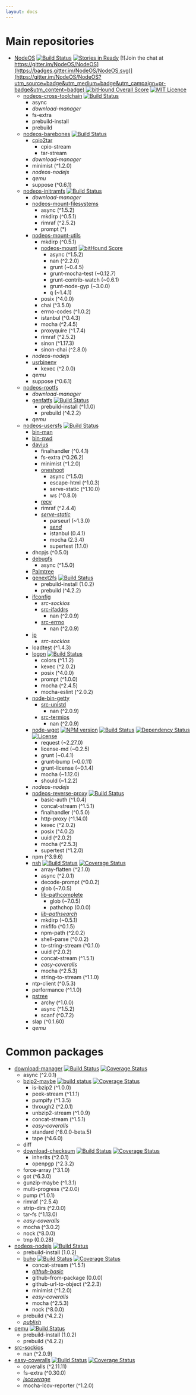 ```yaml
---
layout: docs
---
```


# Main repositories
* [NodeOS](https://github.com/NodeOS/NodeOS)
  [![Build Status](https://semaphoreapp.com/api/v1/projects/71d72807-779a-40d3-a8d4-523cd0a52eb3/356164/shields_badge.svg)](https://semaphoreapp.com/nodeos/nodeos)
  [![Stories in Ready](https://badge.waffle.io/NodeOS/NodeOS.png?label=ready&title=Ready)](https://waffle.io/NodeOS/NodeOS)
  [![Join the chat at https://gitter.im/NodeOS/NodeOS](https://badges.gitter.im/NodeOS/NodeOS.svg)](https://gitter.im/NodeOS/NodeOS?utm_source=badge&utm_medium=badge&utm_campaign=pr-badge&utm_content=badge)
  [![bitHound Overall Score](https://www.bithound.io/github/NodeOS/NodeOS/badges/score.svg)](https://www.bithound.io/github/NodeOS/NodeOS)
  [![MIT Licence](https://badges.frapsoft.com/os/mit/mit.svg)](https://opensource.org/licenses/mit-license.php)
  * [nodeos-cross-toolchain](https://github.com/NodeOS/nodeos-cross-toolchain)
    [![Build Status](https://semaphoreci.com/api/v1/nodeos/nodeos-cross-toolchain/branches/master/shields_badge.svg)](https://semaphoreci.com/nodeos/nodeos-cross-toolchain)
    * async
    * *download-manager*
    * fs-extra
    * prebuild-install
    * prebuild
  * [nodeos-barebones](https://github.com/NodeOS/nodeos-barebones)
    [![Build Status](https://semaphoreci.com/api/v1/nodeos/nodeos-barebones/branches/master/badge.svg)](https://semaphoreci.com/nodeos/nodeos-barebones)
    * [cpio2tar](https://github.com/piranna/cpio2tar)
      * cpio-stream
      * tar-stream
    * *download-manager*
    * minimist (^1.2.0)
    * *nodeos-nodejs*
    * *qemu*
    * suppose (^0.6.1)
  * [nodeos-initramfs](https://github.com/NodeOS/nodeos-initramfs)
    [![Build Status](https://semaphoreci.com/api/v1/nodeos/nodeos-initramfs/branches/master/badge.svg)](https://semaphoreci.com/nodeos/nodeos-initramfs)
    * *download-manager*
    * [nodeos-mount-filesystems](https://github.com/NodeOS/nodeos-mount-filesystems)
      * async (^1.5.2)
      * mkdirp (^0.5.1)
      * rimraf (^2.5.2)
      * prompt (*)
    * [nodeos-mount-utils](https://github.com/NodeOS/nodeos-mount-utils)
      * mkdirp (^0.5.1)
      * [nodeos-mount](https://github.com/NodeOS/nodeos-mount)
        [![bitHound Score](https://www.bithound.io/NodeOS/nodeos-mount/badges/score.svg)](https://www.bithound.io/NodeOS/nodeos-mount)
        * async (^1.5.2)
        * nan (^2.2.0)
        * grunt (~0.4.5)
        * grunt-mocha-test (~0.12.7)
        * grunt-contrib-watch (~0.6.1)
        * grunt-node-gyp (~3.0.0)
        * q (~1.4.1)
      * posix (^4.0.0)
      * chai (^3.5.0)
      * errno-codes (^1.0.2)
      * istanbul (^0.4.3)
      * mocha (^2.4.5)
      * proxyquire (^1.7.4)
      * rimraf (^2.5.2)
      * sinon (^1.17.3)
      * sinon-chai (^2.8.0)
    * *nodeos-nodejs*
    * [usrbinenv](https://github.com/piranna/usrbinenv)
      * kexec (^2.0.0)
    * *qemu*
    * suppose (^0.6.1)
  * [nodeos-rootfs](https://github.com/NodeOS/nodeos-rootfs)
    * *download-manager*
    * [genfatfs](https://github.com/NodeOS/genfatfs)
      [![Build Status](https://semaphoreci.com/api/v1/nodeos/genfatfs/branches/master/badge.svg)](https://semaphoreci.com/nodeos/genfatfs)
      * prebuild-install (^1.1.0)
      * prebuild (^4.2.2)
    * *qemu*
  * [nodeos-usersfs](https://github.com/NodeOS/nodeos-usersfs)
    [![Build Status](https://semaphoreci.com/api/v1/nodeos/nodeos-usersfs/branches/master/badge.svg)](https://semaphoreci.com/nodeos/nodeos-usersfs)
    * [bin-man](https://www.npmjs.com/package/bin-man)
    * [bin-pwd](https://www.npmjs.com/package/bin-pwd)
    * [davius](https://github.com/piranna/Davius)
      * finalhandler (^0.4.1)
      * fs-extra (^0.26.2)
      * minimist (^1.2.0)
      * [oneshoot](https://github.com/piranna/oneshoot)
        * async (^1.5.0)
        * escape-html (^1.0.3)
        * serve-static (^1.10.0)
        * ws (^0.8.0)
      * [recv](https://github.com/piranna/recv)
      * rimraf (^2.4.4)
      * *[serve-static](https://github.com/piranna/serve-static)*
        * parseurl (~1.3.0)
        * *[send](https://github.com/piranna/send/tree/index)*
        * istanbul (0.4.1)
        * mocha (2.3.4)
        * supertest (1.1.0)
    * dhcpjs (^0.5.0)
    * [debugfs](https://github.com/piranna/DebugFS)
      * async (^1.5.0)
    * [Palmtree](https://github.com/lite20/palmtree)
    * [genext2fs](https://github.com/NodeOS/genext2fs)
      [![Build Status](https://semaphoreci.com/api/v1/nodeos/genext2fs/branches/master/badge.svg)](https://semaphoreci.com/nodeos/genext2fs)
      * prebuild-install (1.0.2)
      * prebuild (^4.2.2)
    * [ifconfig](https://github.com/NodeOS/ifconfig)
      * *src-sockios*
      * [src-ifaddrs](https://github.com/NodeOS/node-src-ifaddrs)
        * nan (^2.0.9)
      * [src-errno](https://github.com/NodeOS/node-src-errno)
        * nan (^2.0.9)
    * [ip](https://github.com/NodeOS/ip)
      * *src-sockios*
    * loadtest (^1.4.3)
    * [logon](https://github.com/piranna/logon)
      [![Build Status](https://travis-ci.org/piranna/logon.svg?branch=master)](https://travis-ci.org/piranna/logon)
      * colors (^1.1.2)
      * kexec (^2.0.2)
      * posix (^4.0.0)
      * prompt (^1.0.0)
      * mocha (^2.4.5)
      * mocha-eslint (^2.0.2)
    * [node-bin-getty](https://github.com/NodeOS/node-bin-getty)
      * [src-unistd](https://github.com/NodeOS/node-src-unistd)
        * nan (^2.0.9)
      * [src-termios](https://github.com/NodeOS/node-src-termios)
        * nan (^2.0.9)
    * [node-wget](https://github.com/tylerl0706/wgetjs)
      [![NPM version](https://badge.fury.io/js/wgetjs.png?branch=master)](http://badge.fury.io/js/wgetjs)
      [![Build Status](https://travis-ci.org/angleman/wgetjs.png?branch=master)](https://travis-ci.org/angleman/wgetjs)
      [![Dependency Status](https://gemnasium.com/angleman/wgetjs.png?branch=master)](https://gemnasium.com/angleman/wgetjs)
      [![License](https://img.shields.io/badge/license-MIT-brightgreen.svg?style=flat-square)](#licensemit)
      * request (~2.27.0)
      * license-md (~0.2.5)
      * grunt (~0.4.1)
      * grunt-bump (~0.0.11)
      * grunt-license (~0.1.4)
      * mocha (~1.12.0)
      * should (~1.2.2)
    * *nodeos-nodejs*
    * [nodeos-reverse-proxy](https://github.com/piranna/nodeos-reverse-proxy)
      [![Build Status](https://travis-ci.org/piranna/nodeos-reverse-proxy.svg?branch=master)](https://travis-ci.org/piranna/nodeos-reverse-proxy)
      * basic-auth (^1.0.4)
      * concat-stream (^1.5.1)
      * finalhandler (^0.5.0)
      * http-proxy (^1.14.0)
      * kexec (^2.0.2)
      * posix (^4.0.2)
      * uuid (^2.0.2)
      * mocha (^2.5.3)
      * supertest (^1.2.0)
    * npm (^3.9.6)
    * [nsh](https://github.com/piranna/nsh)
      [![Build Status](https://travis-ci.org/piranna/nsh.svg?branch=master)](https://travis-ci.org/piranna/nsh)
      [![Coverage Status](https://coveralls.io/repos/github/piranna/nsh/badge.svg?branch=master)](https://coveralls.io/github/piranna/nsh?branch=master)
      * array-flatten (^2.1.0)
      * async (^2.0.1)
      * decode-prompt (^0.0.2)
      * glob (~7.0.5)
      * [lib-pathcomplete](https://github.com/piranna/node-lib-pathcomplete)
        * glob (~7.0.5)
        * pathchop (0.0.0)
      * *[lib-pathsearch](https://github.com/piranna/node-lib-pathsearch)*
      * mkdirp (~0.5.1)
      * mkfifo (^0.1.5)
      * npm-path (^2.0.2)
      * shell-parse (^0.0.2)
      * to-string-stream (^0.1.0)
      * uuid (^2.0.2)
      * concat-stream (^1.5.1)
      * *easy-coveralls*
      * mocha (^2.5.3)
      * string-to-stream (^1.1.0)
    * ntp-client (^0.5.3)
    * performance (^1.1.0)
    * [pstree](https://github.com/piranna/pstree)
      * archy (^1.0.0)
      * async (^1.5.2)
      * scanf (^0.7.2)
    * slap (^0.1.60)
    * *qemu*

# Common packages
* [download-manager](https://github.com/piranna/download-manager)
  [![Build Status](https://travis-ci.org/piranna/download-manager.svg?branch=master)](https://travis-ci.org/piranna/download-manager)
  [![Coverage Status](https://coveralls.io/repos/github/piranna/download-manager/badge.svg?branch=master)](https://coveralls.io/github/piranna/download-manager?branch=master)
  * async (^2.0.1)
  * [bzip2-maybe](https://github.com/piranna/bzip2-maybe)
    [![build status](http://img.shields.io/travis/piranna/bzip2-maybe.svg?style=flat)](http://travis-ci.org/piranna/bzip2-maybe)
    [![Coverage Status](https://coveralls.io/repos/github/piranna/bzip2-maybe/badge.svg?branch=master)](https://coveralls.io/github/piranna/bzip2-maybe?branch=master)
    * is-bzip2 (^1.0.0)
    * peek-stream (^1.1.1)
    * pumpify (^1.3.5)
    * through2 (^2.0.1)
    * unbzip2-stream (^1.0.9)
    * concat-stream (^1.5.1)
    * *easy-coveralls*
    * standard (^8.0.0-beta.5)
    * tape (^4.6.0)
  * diff
  * [download-checksum](https://github.com/piranna/download-checksum)
    [![Build Status](https://travis-ci.org/piranna/download-checksum.svg?branch=master)](https://travis-ci.org/piranna/download-checksum)
    [![Coverage Status](https://coveralls.io/repos/github/piranna/download-checksum/badge.svg?branch=master)](https://coveralls.io/github/piranna/download-checksum?branch=master)
    * inherits (^2.0.1)
    * openpgp (^2.3.2)
  * force-array (^3.1.0)
  * got (^6.3.0)
  * gunzip-maybe (^1.3.1)
  * multi-progress (^2.0.0)
  * pump (^1.0.1)
  * rimraf (^2.5.4)
  * strip-dirs (^2.0.0)
  * tar-fs (^1.13.0)
  * *easy-coveralls*
  * mocha (^3.0.2)
  * nock (^8.0.0)
  * tmp (0.0.28)
* [nodeos-nodejs](https://github.com/NodeOS/nodejs)
  [![Build Status](https://semaphoreci.com/api/v1/nodeos/nodejs/branches/master/badge.svg)](https://semaphoreci.com/nodeos/nodejs)
  * prebuild-install (1.0.2)
  * [buho](https://github.com/piranna/buho)
    [![Build Status](https://travis-ci.org/piranna/buho.svg?branch=master)](https://travis-ci.org/piranna/buho)
    [![Coverage Status](https://coveralls.io/repos/github/piranna/buho/badge.svg?branch=master)](https://coveralls.io/github/piranna/buho?branch=master)
    * concat-stream (^1.5.1)
    * *[github-basic](https://github.com/piranna/github-basic)*
    * github-from-package (0.0.0)
    * github-url-to-object (^2.2.3)
    * minimist (^1.2.0)
    * *easy-coveralls*
    * mocha (^2.5.3)
    * nock (^8.0.0)
  * prebuild (^4.2.2)
  * *[publish](https://github.com/piranna/node-publish)*
* [qemu](https://github.com/NodeOS/qemu)
  [![Build Status](https://semaphoreci.com/api/v1/nodeos/qemu/branches/master/shields_badge.svg)](https://semaphoreci.com/nodeos/qemu)
  * prebuild-install (1.0.2)
  * prebuild (^4.2.2)
* [src-sockios](https://github.com/NodeOS/sockios)
  * nan (^2.0.9)
* [easy-coveralls](https://github.com/piranna/easy-coveralls)
  [![Build Status](https://travis-ci.org/piranna/easy-coveralls.svg?branch=master)](https://travis-ci.org/piranna/easy-coveralls)
  [![Coverage Status](https://coveralls.io/repos/github/piranna/easy-coveralls/badge.svg?branch=master)](https://coveralls.io/github/piranna/easy-coveralls?branch=master)
  * coveralls (^2.11.11)
  * fs-extra (^0.30.0)
  * *[jscoverage](https://github.com/piranna/jscoverage)*
  * mocha-lcov-reporter (^1.2.0)
